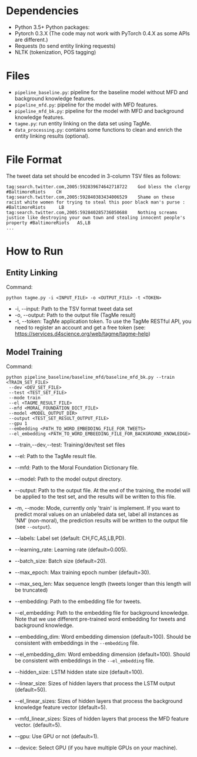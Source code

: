 Dependencies
============
- Python 3.5+
Python packages:
- Pytorch 0.3.X (The code may not work with PyTorch 0.4.X as some APIs are different.)
- Requests (to send entity linking requests)
- NLTK (tokenization, POS tagging)

Files
=====
- `pipeline_baseline.py`: pipeline for the baseline model without MFD and
 background knowledge features.
- `pipeline_mfd.py`: pipeline for the model with MFD features.
- `pipeline_mfd_bk.py`: pipeline for the model with MFD and background 
 knowledge features.
- `tagme.py`: run entity linking on the data set using TagMe.
- `data_processing.py`: contains some functions to clean and enrich the entity
 linking results (optional).
 
File Format
===========
The tweet data set should be encoded in 3-column TSV files as follows:
```
tag:search.twitter.com,2005:592839674642718722    God bless the clergy #BaltimoreRiots    CH
tag:search.twitter.com,2005:592840383434006529    Shame on these racist white women for trying to steal this poor black man's purse : #BaltimoreRiots     LB
tag:search.twitter.com,2005:592840285736050688    Nothing screams justice like destroying your own town and stealing innocent people's property #BaltimoreRiots   AS,LB
...
```
 
How to Run
==========

Entity Linking
--------------
Command:
```
python tagme.py -i <INPUT_FILE> -o <OUTPUT_FILE> -t <TOKEN>
```
- -i, --input: Path to the TSV format tweet data set
- -o, --output: Path to the output file (TagMe result)
- -t, --token: TagMe application token. To use the TagMe RESTful API, you need
 to register an account and get a free token (see:
 https://services.d4science.org/web/tagme/tagme-help)

Model Training
--------------
Command:
```
python pipeline_baseline/baseline_mfd/baseline_mfd_bk.py --train <TRAIN_SET_FILE>
 --dev <DEV_SET_FILE>
 --test <TEST_SET_FILE>
 --mode train
 --el <TAGME_RESULT_FILE>
 --mfd <MORAL_FOUNDATION_DICT_FILE>
 --model <MODEL_OUTPUT_DIR>
 --output <TEST_SET_RESULT_OUTPUT_FILE>
 --gpu 1
 --embedding <PATH_TO_WORD_EMBEDDING_FILE_FOR_TWEETS>
 --el_embedding <PATH_TO_WORD_EMBEEDING_FILE_FOR_BACKGROUND_KNOWLEDGE>
```
- --train,--dev,--test: Training/dev/test set files
- --el: Path to the TagMe result file.
- --mfd: Path to the Moral Foundation Dictionary file.
- --model: Path to the model output directory.
- --output: Path to the output file. At the end of the training, the model will
 be applied to the test set, and the results will be written to this file.
- -m, --mode: Mode, currently only 'train' is implement. If you want to predict
 moral values on an unlabeled data set, label all instances as 'NM' (non-moral),
 the prediction results will be written to the output file (see `--output`).
- --labels: Label set (default: CH,FC,AS,LB,PD).
- --learning_rate: Learning rate (default=0.005).
- --batch_size: Batch size (default=20).
- --max_epoch: Max training epoch number (default=30).
- --max_seq_len: Max sequence length (tweets longer than this length will be
 truncated)
- --embedding: Path to the embedding file for tweets.
- --el_embedding: Path to the embedding file for background knowledge. Note that
 we use different pre-trained word embedding for tweets and background knowledge.
- --embedding_dim: Word embedding dimension (default=100). Should be consistent 
 with embeddings in the `--embedding` file.
- --el_embedding_dim: Word embedding dimension (default=100). Should be 
 consistent with embeddings in the `--el_embedding` file.
- --hidden_size: LSTM hidden state size (default=100).
- --linear_size: Sizes of hidden layers that process the LSTM output (default=50).
- --el_linear_sizes: Sizes of hidden layers that process the background knowledge
 feature vector (default=5).
- --mfd_linear_sizes: Sizes of hidden layers that process the MFD feature vector.
 (default=5).
 
- --gpu: Use GPU or not (default=1).
- --device: Select GPU (if you have multiple GPUs on your machine).